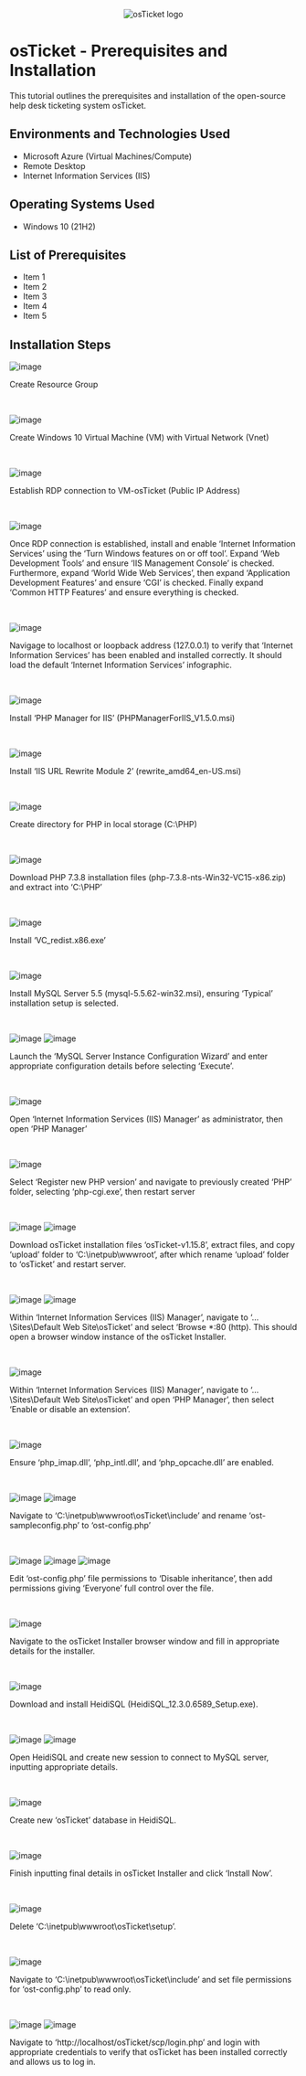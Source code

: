 <p align="center">
<img src="https://i.imgur.com/Clzj7Xs.png" alt="osTicket logo"/>
</p>

<h1>osTicket - Prerequisites and Installation</h1>
This tutorial outlines the prerequisites and installation of the open-source help desk ticketing system osTicket.<br />


<h2>Environments and Technologies Used</h2>

- Microsoft Azure (Virtual Machines/Compute)
- Remote Desktop
- Internet Information Services (IIS)

<h2>Operating Systems Used </h2>

- Windows 10</b> (21H2)

<h2>List of Prerequisites</h2>

- Item 1
- Item 2
- Item 3
- Item 4
- Item 5

<h2>Installation Steps</h2>

![image](https://github.com/yohan-perera/osticket-prereqs/assets/156178441/cc5ce6b7-d2c4-4360-adb1-a393242bfc68)
<p>
Create Resource Group
</p>
<br />

![image](https://github.com/yohan-perera/osticket-prereqs/assets/156178441/4783e6ba-dbc0-45e0-9e92-1b54caf4d950)
<p>
Create Windows 10 Virtual Machine (VM) with Virtual Network (Vnet)
</p>
<br />

![image](https://github.com/yohan-perera/osticket-prereqs/assets/156178441/e445c154-ed9c-42f8-a01a-5f2fc39cc3c1)
<p>
Establish RDP connection to VM-osTicket (Public IP Address)
</p>
<br />

![image](https://github.com/yohan-perera/osticket-prereqs/assets/156178441/500380d1-a659-4c36-9523-51783602f6b1)
<p>
Once RDP connection is established, install and enable ‘Internet Information Services’ using the ‘Turn Windows features on or off tool’. Expand ‘Web Development Tools’ and ensure ‘IIS Management Console’ is checked. Furthermore, expand ‘World Wide Web Services’, then expand ‘Application Development Features’ and ensure ‘CGI’ is checked. Finally expand ‘Common HTTP Features’ and ensure everything is checked.
</p>
<br />

![image](https://github.com/yohan-perera/osticket-prereqs/assets/156178441/78a79cff-3742-494a-9359-3b2e7d3b4d63)
<p>
Navigage to localhost or loopback address (127.0.0.1) to verify that ‘Internet Information Services’ has been enabled and installed correctly. It should load the default ‘Internet Information Services’ infographic.
</p>
<br />

![image](https://github.com/yohan-perera/osticket-prereqs/assets/156178441/e17d1ca0-8d64-4856-a726-2cf6c15b083e)
<p>
Install ‘PHP Manager for IIS’ (PHPManagerForIIS_V1.5.0.msi)
</p>
<br />

![image](https://github.com/yohan-perera/osticket-prereqs/assets/156178441/f339a510-f50b-4c69-9260-898fa37425b0)
<p>
Install ‘IIS URL Rewrite Module 2’ (rewrite_amd64_en-US.msi)
</p>
<br />

![image](https://github.com/yohan-perera/osticket-prereqs/assets/156178441/ca2f1ceb-587a-4537-beb7-0560c825cbf6)
<p>
Create directory for PHP in local storage (C:\PHP)
</p>
<br />

![image](https://github.com/yohan-perera/osticket-prereqs/assets/156178441/1e71be49-ebce-4023-8814-03b1b023fe38)
<p>
Download PHP 7.3.8 installation files (php-7.3.8-nts-Win32-VC15-x86.zip) and extract into ‘C:\PHP’
</p>
<br />

![image](https://github.com/yohan-perera/osticket-prereqs/assets/156178441/93fed4d7-9284-4637-81fe-b06f696c9580)
<p>
Install ‘VC_redist.x86.exe’
</p>
<br />

![image](https://github.com/yohan-perera/osticket-prereqs/assets/156178441/bd477c77-e5dc-41b8-bccd-457fa34d18ca)
<p>
Install MySQL Server 5.5 (mysql-5.5.62-win32.msi), ensuring ‘Typical’ installation setup is selected.
</p>
<br />

![image](https://github.com/yohan-perera/osticket-prereqs/assets/156178441/92a51ed7-3383-4b6a-8d3f-35336c225368)
![image](https://github.com/yohan-perera/osticket-prereqs/assets/156178441/309fec2c-471f-49f3-ae2c-cff0fb1e2354)
<p>
Launch the ‘MySQL Server Instance Configuration Wizard’ and enter appropriate configuration details before selecting ‘Execute’.
</p>
<br />

![image](https://github.com/yohan-perera/osticket-prereqs/assets/156178441/c09e124f-4a87-41cb-b754-2e69f5d9576e)
<p>
Open ‘Internet Information Services (IIS) Manager’ as administrator, then open ‘PHP Manager’
</p>
<br />

![image](https://github.com/yohan-perera/osticket-prereqs/assets/156178441/04a5d9ed-4c64-4f2a-9574-9c1b2c5bafab)
<p>
Select ‘Register new PHP version’ and navigate to previously created ‘PHP’ folder, selecting ‘php-cgi.exe’, then restart server
</p>
<br />

![image](https://github.com/yohan-perera/osticket-prereqs/assets/156178441/0b2cf13b-7555-480b-aeed-cb42cc1ad119)
![image](https://github.com/yohan-perera/osticket-prereqs/assets/156178441/abae85b7-ed91-4b67-be0a-d7da00d1971a)
<p>
Download osTicket installation files ‘osTicket-v1.15.8’, extract files, and copy ‘upload’ folder to ‘C:\inetpub\wwwroot’, after which rename ‘upload’ folder to ‘osTicket’ and restart server.
</p>
<br />

![image](https://github.com/yohan-perera/osticket-prereqs/assets/156178441/ba2b93c6-c4b9-4e1d-88d5-911c8d5b8d1f)
![image](https://github.com/yohan-perera/osticket-prereqs/assets/156178441/4762b795-4f06-4730-8be2-109a78b287ae)
<p>
Within ‘Internet Information Services (IIS) Manager’, navigate to ‘…\Sites\Default Web Site\osTicket’ and select ‘Browse *:80 (http). This should open a browser window instance of the osTicket Installer.
</p>
<br />

![image](https://github.com/yohan-perera/osticket-prereqs/assets/156178441/d7d419e8-57e4-42ca-9adf-6d94f51c9f57)
<p>
Within ‘Internet Information Services (IIS) Manager’, navigate to ‘…\Sites\Default Web Site\osTicket’ and open ‘PHP Manager’, then select ‘Enable or disable an extension’.
</p>
<br />

![image](https://github.com/yohan-perera/osticket-prereqs/assets/156178441/3b22d8db-2354-4e05-8ce1-671098fbf582)
<p>
Ensure ‘php_imap.dll’, ‘php_intl.dll’, and ‘php_opcache.dll’ are enabled.
</p>
<br />

![image](https://github.com/yohan-perera/osticket-prereqs/assets/156178441/bbb99e91-3a3c-4ac9-8f3c-2f4e305b7563)
![image](https://github.com/yohan-perera/osticket-prereqs/assets/156178441/20533da8-25f7-43ed-af48-9c178794fc08)
<p>
Navigate to ‘C:\inetpub\wwwroot\osTicket\include’ and rename ‘ost-sampleconfig.php’ to ‘ost-config.php’
</p>
<br />

![image](https://github.com/yohan-perera/osticket-prereqs/assets/156178441/8f36d5ac-eb71-4e56-b888-b32c08387af1)
![image](https://github.com/yohan-perera/osticket-prereqs/assets/156178441/2b899a1e-761e-417d-9ba8-f0fb64469f6e)
![image](https://github.com/yohan-perera/osticket-prereqs/assets/156178441/f7791375-7dc4-4a17-ae7e-e85aa33c4de0)
<p>
Edit ‘ost-config.php’ file permissions to ‘Disable inheritance’, then add permissions giving ‘Everyone’ full control over the file.</p>
<br />

![image](https://github.com/yohan-perera/osticket-prereqs/assets/156178441/ff06e38a-d1d9-40b8-a169-b2ca59b5b53d)
<p>
Navigate to the osTicket Installer browser window and fill in appropriate details for the installer.
</p>
<br />

![image](https://github.com/yohan-perera/osticket-prereqs/assets/156178441/3ec5ea73-b867-456a-9386-c618f3be714c)
<p>
Download and install HeidiSQL (HeidiSQL_12.3.0.6589_Setup.exe).
</p>
<br />

![image](https://github.com/yohan-perera/osticket-prereqs/assets/156178441/9a6c55ed-25b3-4b1f-a4cc-0d7245ee56f8)
![image](https://github.com/yohan-perera/osticket-prereqs/assets/156178441/8e1a933a-4015-498c-a90d-98d61a8729df)
<p>
Open HeidiSQL and create new session to connect to MySQL server, inputting appropriate details.
</p>
<br />

![image](https://github.com/yohan-perera/osticket-prereqs/assets/156178441/28a07dda-00e5-453e-a747-0242402f482e)
<p>
Create new ‘osTicket’ database in HeidiSQL.
</p>
<br />

![image](https://github.com/yohan-perera/osticket-prereqs/assets/156178441/f18de6ea-8b53-4cfa-9c54-e585557c582c)
<p>
Finish inputting final details in osTicket Installer and click ‘Install Now’.
</p>
<br />

![image](https://github.com/yohan-perera/osticket-prereqs/assets/156178441/09d5d0b5-e9b3-4b37-b3dc-b45ec6e36ae9)
<p>
Delete ‘C:\inetpub\wwwroot\osTicket\setup’.
</p>
<br />

![image](https://github.com/yohan-perera/osticket-prereqs/assets/156178441/02b4f1a6-f474-4cee-beab-a71afebfd53f)
<p>
Navigate to ‘C:\inetpub\wwwroot\osTicket\include’ and set file permissions for ‘ost-config.php’ to read only.
</p>
<br />

![image](https://github.com/yohan-perera/osticket-prereqs/assets/156178441/ee14ccbd-0328-44ed-9fdf-6468a0d4c403)
![image](https://github.com/yohan-perera/osticket-prereqs/assets/156178441/e9c2a566-b3f9-4578-8c0e-ad51e967eeff)
<p>
Navigate to ‘http://localhost/osTicket/scp/login.php’ and login with appropriate credentials to verify that osTicket has been installed correctly and allows us to log in.
</p>
<br />
